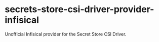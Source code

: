 # secrets-store-csi-driver-provider-infisical
Unofficial Infisical provider for the Secret Store CSI Driver.
